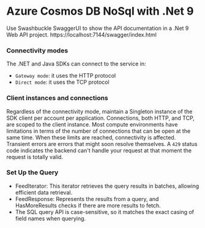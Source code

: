 # Azure Cosmos DB NoSql with .Net 9
Use Swashbuckle SwaggerUI to show the API documentation in a .Net 9 Web API project.
https://localhost:7144/swagger/index.html

### Connectivity modes
The .NET and Java SDKs can connect to the service in:
- `Gateway mode`: it uses the HTTP protocol
- `Direct mode`: it uses the TCP protocol

### Client instances and connections
Regardless of the connectivity mode, maintain a Singleton instance of the SDK client per account per application.
Connections, both HTTP, and TCP, are scoped to the client instance. Most compute environments have limitations in terms of the number of connections that can be open at the same time.
When these limits are reached, connectivity is affected.
Transient errors are errors that might soon resolve themselves. A `429` status code indicates the backend can't handle your request at that moment the request is totally valid.

### Set Up the Query
- FeedIterator<T>: This iterator retrieves the query results in batches, allowing efficient data retrieval.
- FeedResponse<T>: Represents the results from a query, and HasMoreResults checks if there are more results to fetch.
- The SQL query API is case-sensitive, so it matches the exact casing of field names when querying.

